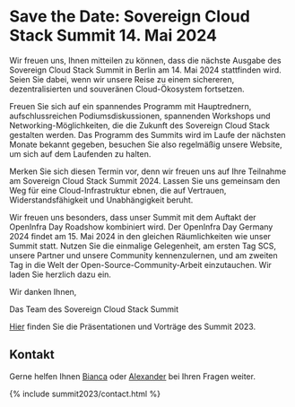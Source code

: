 # Save the Date: Sovereign Cloud Stack Summit 14. Mai 2024

Wir freuen uns, Ihnen mitteilen zu können, dass die nächste Ausgabe des Sovereign Cloud Stack Summit in Berlin am 14. Mai 2024 stattfinden wird. Seien Sie dabei, wenn wir unsere Reise zu einem sichereren, dezentralisierten und souveränen Cloud-Ökosystem fortsetzen.

Freuen Sie sich auf ein spannendes Programm mit Hauptrednern, aufschlussreichen Podiumsdiskussionen, spannenden Workshops und Networking-Möglichkeiten, die die Zukunft des Sovereign Cloud Stack gestalten werden. Das Programm des Summits wird im Laufe der nächsten Monate bekannt gegeben, besuchen Sie also regelmäßig unsere Website, um sich auf dem Laufenden zu halten.

Merken Sie sich diesen Termin vor, denn wir freuen uns auf Ihre Teilnahme am Sovereign Cloud Stack Summit 2024. Lassen Sie uns gemeinsam den Weg für eine Cloud-Infrastruktur ebnen, die auf Vertrauen, Widerstandsfähigkeit und Unabhängigkeit beruht.

Wir freuen uns besonders, dass unser Summit mit dem Auftakt der OpenInfra Day Roadshow kombiniert wird. Der OpenInfra Day Germany 2024 findet am 15. Mai 2024 in den gleichen Räumlichkeiten wie unser Summit statt. Nutzen Sie die einmalige Gelegenheit, am ersten Tag SCS, unsere Partner und unsere Community kennenzulernen, und am zweiten Tag in die Welt der Open-Source-Community-Arbeit einzutauchen. Wir laden Sie herzlich dazu ein.

Wir danken Ihnen,

Das Team des Sovereign Cloud Stack Summit

[Hier](https://scs.community/summit2023) finden Sie die Präsentationen und Vorträge des Summit 2023.

## Kontakt

Gerne helfen Ihnen [Bianca](https://scs.community/hollery) oder [Alexander](https://scs.community/diab) bei Ihren Fragen weiter.

{% include summit2023/contact.html %}
